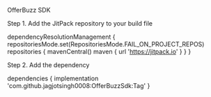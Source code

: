 OfferBuzz SDK

Step 1. Add the JitPack repository to your build file 

dependencyResolutionManagement {
		repositoriesMode.set(RepositoriesMode.FAIL_ON_PROJECT_REPOS)
		repositories {
			mavenCentral()
			maven { url 'https://jitpack.io' }
		}
	}

 Step 2. Add the dependency

 dependencies {
	        implementation 'com.github.jagjotsingh0008:OfferBuzzSdk:Tag'
	}
